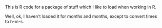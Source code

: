 This is R code for a package of stuff which I like to load when working in R.

Well, ok, I haven't loaded it for months and months, except to convert times to h-m-s.
